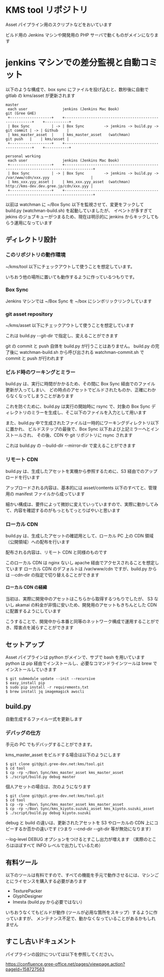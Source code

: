 # KMS tool リポジトリ

Asset パイプライン用のスクリプトなどをおいています

ビルド用の Jenkins マシンや開発用の PHP サーバで動くものがメインになります

# jenkins マシンでの差分監視と自動コミット
以下のような構成で、box sync にファイルを投げ込むと、数秒後に自動で gitlab の kms/asset が更新されます

```
master
 each user                jenkins (Jenkins Mac Book)                                    git (Gree GHE)
 +-------------------+    +-------------------------------------------------------+    +-----------+
 | Box Sync          | -> | Box Sync         -> jenkins -> build.py -> git commit | -> | Github    |
 | kms_master_asset  |    | kms_master_asset   (watchman)              git push   |    | kms/asset |
 +-------------------+    +-------------------------------------------------------+    +-----------+

personal working
 each user                jenkins (Jenkins Mac Book)
 +-------------------+    +-----------------------------------------------------------------------------------+
 | Box Sync          | -> | Box Sync         -> jenkins -> build.py -> /var/www/cdn/xxx.yyy                   |
 | kms_xxx.yyy_asset |    | kms_xxx.yyy_asset  (watchman)              http://kms-dev.dev.gree.jp/cdn/xxx.yyy |
 +-------------------+    +-----------------------------------------------------------------------------------+
```

以前は watchman に ~/Box Sync 以下を監視させて、変更をフックして build.py (watchman-build.sh) を起動していましたが、
イベントが多すぎて jekins のジョブキューがつまるため、現在は明示的に jenkins からキックしてもらう運用になっています

## ディレクトリ設計

### このリポジトリの動作環境
~/kms/tool 以下にチェックアウトして使うことを想定しています。

いちおう他の場所に置いても動作するように作っているつもりです。

### Box Sync 
Jenkins マシンでは ~/Box Sync を ~/box にシンボリックリンクしています

### git asset repository
~/kms/asset 以下にチェックアウトして使うことを想定しています

これは build.py --git-dir で指定し、変えることができます

git の commit と push 自体を build.py が行うことはありません。
build.py の完了後に watchman-build.sh から呼び出される watchman-commit.sh で commit と push が行われます

### ビルド時のワーキングとミラー
build.py は、実行に時間がかかるため、その間に Box Sync 経由でのファイル更新が入ってしまい、
どの時点のアセットでビルドされたものか、正確にわからなくなってしまうことがあります

これを防ぐために、build.py は実行の開始時に rsync で、対象の Box Sync ディレクトリのミラーを生成し、そこ以下のファイルを入力として用います

また、build.py 中で生成されたファイルは一時的にワーキングディレクトリ以下に置かれ、
ビルドステップの最後で、Box Sync 以下および上記ミラーへとインストールされ、
その後、CDN や git リポジトリに rsync されます

これは build.py の --build-dir --mirror-dir で変えることができます

### リモート CDN
build.py は、生成したアセットを実機から参照するために、S3 経由でのアップロードを行います

アップロードされる内容は、基本的には asset/contents 以下のすべてと、管理用の manifest ファイルから成っています

細かい構成は、要件によって微妙に変えていっていますので、実際に動かしてみて、内容を確認するのがもっともてっとりばやいと思います

### ローカル CDN
build.py は、生成したアセットの確認用として、ローカル PC 上の CDN 領域（公開領域）への配布を行います

配布される内容は、リモート CDN と同様のものです

このローカル CDN は  nginx ないし apache 経由でアクセスされることを想定しています
ローカル CDN のデフォルトは /var/www/cdn ですが、build.py からは --cdn-dir の指定で切り替えることができます

#### ローカル CDN の経緯
当初は、実際に開発中のアセットはこちらから取得するつもりでしたが、
S3 ないし akamai の料金が非情に安いため、開発用のアセットもきちんとした CDN に配置するようにしています

こうすることで、開発中から本番と同等のネットワーク構成で運用することができ、障害点を減らすことができます

## セットアップ
Asset パイプラインは python がメインで、サブで bash を用いています
python は pip 経由でインストールし、必要なコマンドラインツールは brew でインストールしていきます

```
$ git submodule update --init --recursive
$ easy_install pip
$ sudo pip install -r requirements.txt
$ brew install jq imagemagick awscli
```

## build.py
自動生成するファイル一式を更新します

### デバッグの仕方
手元の PC でもデバッグすることができます。

kms_master_asset をビルドする場合は以下のようにします

```
$ git clone git@git.gree-dev.net:kms/tool.git
$ cd tool
$ cp -rp ~/Box\ Sync/kms_master_asset kms_master_asset
$ ./script/build.py debug master
```

個人アセットの場合は、次のようになります

```
$ git clone git@git.gree-dev.net:kms/tool.git
$ cd tool
$ cp -rp ~/Box\ Sync/kms_master_asset kms_master_asset
$ cp -rp ~/Box\ Sync/kms_kiyoto.suzuki_asset kms_kiyoto.suzuki_asset
$ ./script/build.py debug kiyoto.suzuki
```

debug と build の違いは、更新されたアセットを S3 やローカルの CDN 上にコピーするか否かの違いです
(つまり --cnd-dir --git-dir 等が無効になります）

--log-level DEBUG オプションをつけるとすこし出力が増えます
（実際のところはほぼすべて INFO レベルで出力しているため）

## 有料ツール

以下のツールは有料ですので、すべての機能を手元で動作させるには、マシンごとにライセンスを購入する必要があります

- TexturePacker
- GlyphDesigner
- Imesta (build.py から必要ではない）

いちおうなくてもビルドが動作 (ツールが必用な箇所をスキップ）するように作っていますが、
メンテナンス不足で、動かなくなっていることがあるかもしれません

## すこし古いドキュメント
パイプラインの設計については以下を参照してください。

https://confluence.gree-office.net/pages/viewpage.action?pageId=158727563

